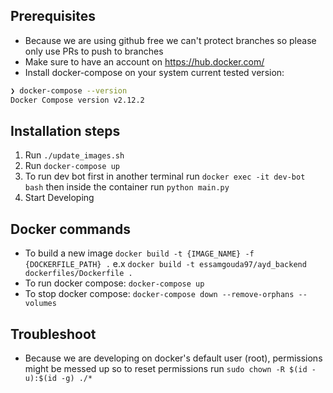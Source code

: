 ## Prerequisites

- Because we are using github free we can't protect branches so please only use PRs to push to branches
- Make sure to have an account on https://hub.docker.com/
- Install docker-compose on your system current tested version:

```bash
❯ docker-compose --version
Docker Compose version v2.12.2
```

## Installation steps

1. Run `./update_images.sh`
2. Run `docker-compose up`
3. To run dev bot first in another terminal run `docker exec -it dev-bot bash` then inside the container run `python main.py`
4. Start Developing

## Docker commands

- To build a new image `docker build -t {IMAGE_NAME} -f {DOCKERFILE_PATH} .` e.x `docker build -t essamgouda97/ayd_backend dockerfiles/Dockerfile .`
- To run docker compose: `docker-compose up`
- To stop docker compose: `docker-compose down --remove-orphans --volumes`

## Troubleshoot

- Because we are developing on docker's default user (root), permissions might be messed up so to reset permissions run `sudo chown -R $(id -u):$(id -g) ./*`
